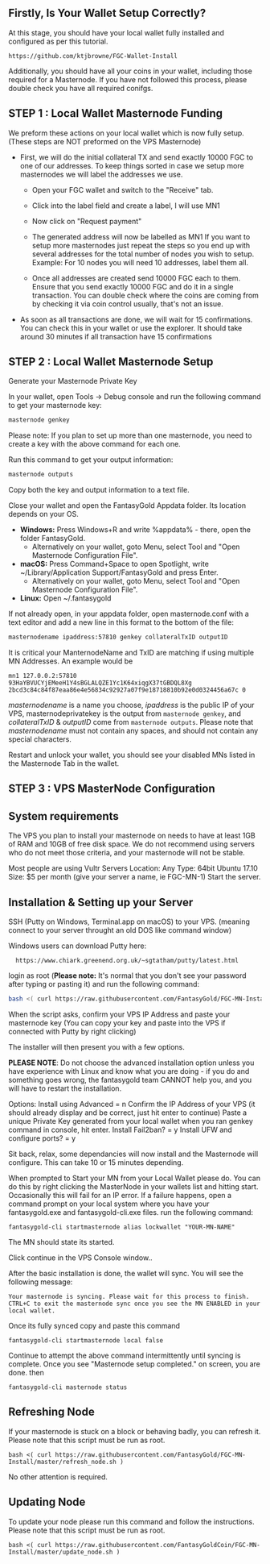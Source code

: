 ## Firstly, Is Your Wallet Setup Correctly?

At this stage, you should have your local wallet fully installed and configured as per this tutorial.
```
https://github.com/ktjbrowne/FGC-Wallet-Install
```
Additionally, you should have all your coins in your wallet, including those required for a Masternode.
If you have not followed this process, please double check you have all required conifgs.

## STEP 1 : Local Wallet Masternode Funding

We preform these actions on your local wallet which is now fully setup.
  (These steps are NOT preformed on the VPS Masternode)

* First, we will do the initial collateral TX and send exactly 10000 FGC to one of our addresses. To keep things sorted in case we setup more masternodes we will label the addresses we use.

  - Open your FGC wallet and switch to the "Receive" tab.

  - Click into the label field and create a label, I will use MN1

  - Now click on "Request payment"

  - The generated address will now be labelled as MN1 If you want to setup more masternodes just repeat the steps so you end up with several addresses for the total number of nodes you wish to setup. Example: For 10 nodes you will need 10 addresses, label them all.

  - Once all addresses are created send 10000 FGC each to them. Ensure that you send exactly 10000 FGC and do it in a single transaction. You can double check where the coins are coming from by checking it via coin control usually, that's not an issue.

* As soon as all transactions are done, we will wait for 15 confirmations. You can check this in your wallet or use the explorer. It should take around 30 minutes if all transaction have 15 confirmations

## STEP 2 : Local Wallet Masternode Setup

Generate your Masternode Private Key

In your wallet, open Tools -> Debug console and run the following command to get your masternode key:

```bash
masternode genkey
```

Please note: If you plan to set up more than one masternode, you need to create a key with the above command for each one.

Run this command to get your output information:

```bash
masternode outputs
```

Copy both the key and output information to a text file.

Close your wallet and open the FantasyGold Appdata folder. Its location depends on your OS.

* **Windows:** Press Windows+R and write %appdata% - there, open the folder FantasyGold. 
  * Alternatively on your wallet, goto Menu, select Tool and "Open Masternode Configuration File".
* **macOS:** Press Command+Space to open Spotlight, write ~/Library/Application Support/FantasyGold and press Enter.  
  * Alternatively on your wallet, goto Menu, select Tool and "Open Masternode Configuration File".
* **Linux:** Open ~/.fantasygold

If not already open, in your appdata folder, open masternode.conf with a text editor and add a new line in this format to the bottom of the file:

```bash
masternodename ipaddress:57810 genkey collateralTxID outputID
```
It is critical your ManternodeName and TxID are matching if using multiple MN Addresses.
An example would be

```
mn1 127.0.0.2:57810 93HaYBVUCYjEMeeH1Y4sBGLALQZE1Yc1K64xiqgX37tGBDQL8Xg 2bcd3c84c84f87eaa86e4e56834c92927a07f9e18718810b92e0d0324456a67c 0
```

_masternodename_ is a name you choose, _ipaddress_ is the public IP of your VPS, masternodeprivatekey is the output from `masternode genkey`, and _collateralTxID_ & _outputID_ come from `masternode outputs`. Please note that _masternodename_ must not contain any spaces, and should not contain any special characters.

Restart and unlock your wallet, you should see your disabled MNs listed in the Masternode Tab in the wallet.

## STEP 3 : VPS MasterNode Configuration
## System requirements

The VPS you plan to install your masternode on needs to have at least 1GB of RAM and 10GB of free disk space. We do not recommend using servers who do not meet those criteria, and your masternode will not be stable.

Most people are using Vultr Servers
Location: Any
Type: 64bit Ubuntu 17.10
Size: $5 per month
(give your server a name, ie FGC-MN-1)
Start the server.

## Installation & Setting up your Server

SSH (Putty on Windows, Terminal.app on macOS) to your VPS.
  (meaning connect to your server throught an old DOS like command window)

Windows users can download Putty here: 
```
  https://www.chiark.greenend.org.uk/~sgtatham/putty/latest.html
```

login as root (**Please note:** It's normal that you don't see your password after typing or pasting it) and run the following command:

```bash
bash <( curl https://raw.githubusercontent.com/FantasyGold/FGC-MN-Install/master/install.sh )
```

When the script asks, confirm your VPS IP Address and paste your masternode key (You can copy your key and paste into the VPS if connected with Putty by right clicking)

The installer will then present you with a few options.

**PLEASE NOTE**: Do not choose the advanced installation option unless you have experience with Linux and know what you are doing - if you do and something goes wrong, the fantasygold team CANNOT help you, and you will have to restart the installation.

Options:
Install using Advanced = n
Confirm the IP Address of your VPS (it should already display and be correct, just hit enter to continue)
Paste a unique Private Key generated from your local wallet when you ran genkey command in console, hit enter.
Install Fail2ban? = y
Install UFW and configure ports? = y

Sit back, relax, some dependancies will now install and the Masternode will configure.
This can take 10 or 15 minutes depending.

When prompted to Start your MN from your Local Wallet please do.
You can do this by right clicking the MasterNode in your wallets list and hitting start.
Occasionally this will fail for an IP error.
If a failure happens, open a command prompt on your local system where you have your fantasygold.exe and fantasygold-cli.exe files.
run the following command:

```
fantasygold-cli startmasternode alias lockwallet "YOUR-MN-NAME"
```
The MN should state its started.

Click continue in the VPS Console window..

After the basic installation is done, the wallet will sync. You will see the following message:

```
Your masternode is syncing. Please wait for this process to finish.
CTRL+C to exit the masternode sync once you see the MN ENABLED in your local wallet.
```

Once its fully synced copy and paste this command
```
fantasygold-cli startmasternode local false
```
Continue to attempt the above command intermittently until syncing is complete.
Once you see "Masternode setup completed." on screen, you are done.
then
```
fantasygold-cli masternode status
```


## Refreshing Node

If your masternode is stuck on a block or behaving badly, you can refresh it.
Please note that this script must be run as root.

```
bash <( curl https://raw.githubusercontent.com/FantasyGold/FGC-MN-Install/master/refresh_node.sh )
```

No other attention is required.

## Updating Node

To update your node please run this command and follow the instructions.
Please note that this script must be run as root.

```
bash <( curl https://raw.githubusercontent.com/FantasyGoldCoin/FGC-MN-Install/master/update_node.sh )
```
